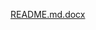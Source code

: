 [README.md.docx](https://github.com/Finance-data-analytics/Financial-Data-Analytics/files/14347067/README.md.docx)
